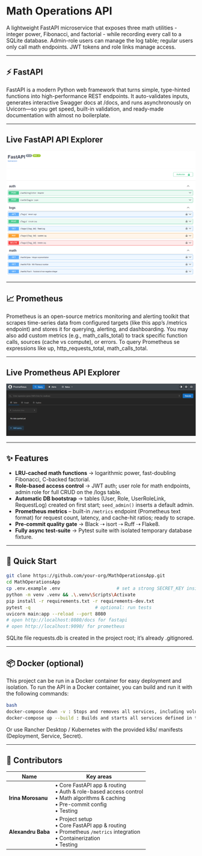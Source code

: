 # Math Operations API

A lightweight FastAPI microservice that exposes three math utilities - integer power, Fibonacci, and factorial - while
recording every call to a SQLite database. Admin-role users can manage the log table; regular users only
call math endpoints. JWT tokens and role links manage access.

---

## ⚡ FastAPI

FastAPI is a modern Python web framework that turns simple, type-hinted functions into high-performance REST endpoints.
It auto-validates inputs, generates interactive Swagger docs at /docs, and runs asynchronously on Uvicorn—so you get
speed, built-in validation, and ready-made documentation with almost no boilerplate.

---

## Live FastAPI API Explorer

![Swagger UI overview](docs/images/swagger-ui.png)

---

## 📈 Prometheus

Prometheus is an open-source metrics monitoring and alerting toolkit that scrapes time-series data from configured targets (like this app’s /metrics endpoint) and stores it for querying, alerting, and dashboarding.
You may also add custom metrics (e.g., math_calls_total) to track specific function calls, sources (cache vs compute), or errors.
To query Prometheus se expressions like up, http_requests_total, math_calls_total.

___

## Live Prometheus API Explorer

![Prometheus UI overview](docs/images/prometheus-ui.png)

---

## ✨ Features

* **LRU-cached math functions** → logarithmic power, fast-doubling Fibonacci, C-backed factorial.
* **Role-based access control** → JWT auth; user role for math endpoints, admin role for full CRUD on the /logs table.
* **Automatic DB bootstrap** → tables (User, Role, UserRoleLink, RequestLog) created on first start; `seed_admin()`
  inserts a default admin.
* **Prometheus metrics** – built-in `/metrics` endpoint (Prometheus text format) for request count, latency, and
  cache-hit ratios; ready to scrape.
* **Pre-commit quality gate** → Black ⇢ isort ⇢ Ruff ⇢ Flake8.
* **Fully async test-suite** → Pytest suite with isolated temporary database fixture.

---

## 🚀 Quick Start

```bash
git clone https://github.com/your-org/MathOperationsApp.git
cd MathOperationsApp
cp .env.example .env                     # set a strong SECRET_KEY inside!
python -m venv .venv && .\.venv\Scripts\Activate
pip install -r requirements.txt -r requirements-dev.txt
pytest -q                        # optional: run tests
uvicorn main:app --reload --port 8080
# open http://localhost:8080/docs for fastapi
# open http://localhost:9090/ for prometheus
```

SQLite file requests.db is created in the project root; it’s already .gitignored.

---

## 📦 Docker (optional)

This project can be run in a Docker container for easy deployment and isolation. To run the API in a Docker container,
you can build and run it with the following commands:

```bash
bash
docker-compose down -v : Stops and removes all services, including volumes (e.g., metrics or DB data).
docker-compose up --build : Builds and starts all services defined in the docker-compose.yml.
```

Or use Rancher Desktop / Kubernetes with the provided k8s/ manifests (Deployment, Service, Secret).

---

## 👥 Contributors

| Name               | Key areas                                                                                                                              |
|--------------------|----------------------------------------------------------------------------------------------------------------------------------------|
| **Irina Morosanu** | • Core FastAPI app & routing<br> • Auth & role-based access control<br>• Math algorithms & caching<br>• Pre-commit config<br>• Testing |
| **Alexandru Baba** | • Project setup<br>• Core FastAPI app & routing<br> • Prometheus `/metrics` integration<br>• Containerization<br>• Testing             |